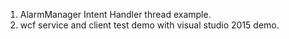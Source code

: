1. AlarmManager Intent Handler thread example.
2. wcf service and client test demo with visual studio 2015 demo.



